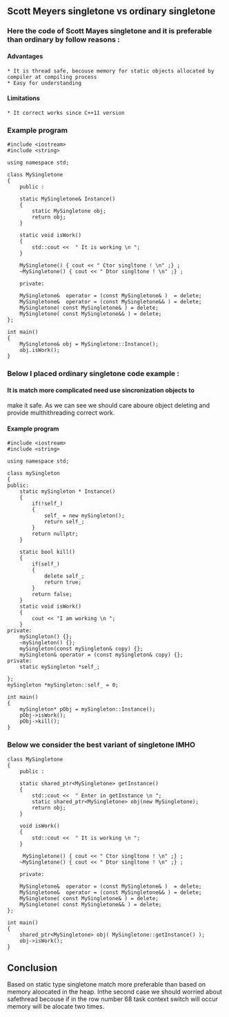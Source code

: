 ## Scott Meyers singletone vs ordinary singletone

### Here the code of Scott Mayes singletone and it is preferable than ordinary by follow reasons :
#### Advantages    
    * It is thread safe, becouse memory for static objects allocated by compiler at compiling process
    * Easy for understanding
#### Limitations
    * It correct works since C++11 version
    
### Example program
```
#include <iostream>
#include <string>

using namespace std;

class MySingletone
{
    public :
    
    static MySingletone& Instance()
    {
        static MySingletone obj;
        return obj;
    }
    
    static void isWork()
    {
        std::cout <<  " It is working \n ";
    }
    
    MySingletone() { cout << " Ctor singltone ! \n" ;} ;
    ~MySingletone() { cout << " Dtor singltone ! \n" ;} ;
     
    private:
     
    MySingletone&  operator = (const MySingletone& )  = delete;
    MySingletone&  operator = (const MySingletone&& ) = delete;
    MySingletone( const MySingletone& ) = delete;
    MySingletone( const MySingletone&& ) = delete;
};

int main()
{
    MySingletone& obj = MySingletone::Instance();
    obj.isWork();
}
```

### Below I placed ordinary singletone code example  :
#### It is match more complicated need use sincronization objects to
make it safe. As we can see we should care aboure object deleting and provide multhithreading correct work.
      
#### Example program
```
#include <iostream>
#include <string>

using namespace std;

class mySingleton
{
public:
	static mySingleton * Instance()
	{
		if(!self_)
		{
			self_ = new mySingleton();
			return self_;
		}
		return nullptr;
	}

	static bool kill()
	{
		if(self_)
		{
			delete self_;
			return true;
		}
		return false;
	}
	static void isWork()
	{
	    cout << "I am working \n ";
	}
private:
	mySingleton() {};
	~mySingleton() {};
	mySingleton(const mySingleton& copy) {};
	mySingleton& operator = (const mySingleton& copy) {};
private:
	static mySingleton *self_;

};
mySingleton *mySingleton::self_ = 0;

int main()
{
    mySingleton* pObj = mySingleton::Instance();
    pObj->isWork();
    pObj->kill();
}
```
### Below we consider the best variant of singletone IMHO

```
class MySingletone
{
    public :
    
    static shared_ptr<MySingletone> getInstance()
    {
        std::cout <<  " Enter in getInstance \n ";
        static shared_ptr<MySingletone> obj(new MySingletone);
        return obj;
    }
        
    void isWork()
    {
        std::cout <<  " It is working \n ";
    }
   
     MySingletone() { cout << " Ctor singltone ! \n" ;} ;
    ~MySingletone() { cout << " Dtor singltone ! \n" ;} ;
    
    private:
           
    MySingletone&  operator = (const MySingletone& )  = delete;
    MySingletone&  operator = (const MySingletone&& ) = delete;
    MySingletone( const MySingletone& ) = delete;
    MySingletone( const MySingletone&& ) = delete;
};

int main()
{
    shared_ptr<MySingletone> obj( MySingletone::getInstance() );
    obj->isWork();
}
```

## Conclusion
   Based on static type singletone match more preferable than based on memory aloocated in the heap. Inthe second case we should worried about safethread becouse if in the row number 68 task context switch will occur memory will be alocate two times.
